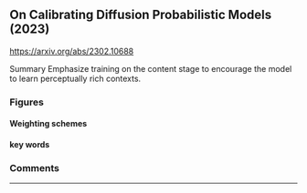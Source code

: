## On Calibrating Diffusion Probabilistic Models (2023)
https://arxiv.org/abs/2302.10688

Summary
Emphasize training on the content stage to encourage the model to learn perceptually rich contexts.

### Figures

#### Weighting schemes

#### key words


### Comments
--------------------------------------------------------------------------------------
